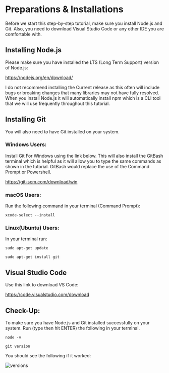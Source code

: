 # Preparations & Installations
Before we start this step-by-step tutorial, make sure you install Node.js and Git. Also, you need to download Visual Studio Code or any other IDE you are comfortable with.  

## Installing Node.js
Please make sure you have installed the LTS (Long Term Support) version of Node.js: 

https://nodejs.org/en/download/  

I do not recommend installing the Current release as this often will include bugs or breaking changes that many libraries may not have fully resolved. When you install Node.js it will automatically install npm which is a CLI tool that we will use frequently throughout this tutorial.

## Installing Git
You will also need to have Git installed on your system.

### Windows Users:
Install Git For Windows using the link below. This will also install the GitBash terminal which is helpful as it will allow you to type the same commands as shown in the tutorial. GitBash would replace the use of the Command Prompt or Powershell.  

https://git-scm.com/download/win  

### macOS Users:  
Run the following command in your terminal (Command Prompt):  
```
xcode-select --install
```

### Linux(Ubuntu) Users:  
In your terminal run:  
```
sudo apt-get update
```
```
sudo apt-get install git
```

## Visual Studio Code  

Use this link to download VS Code:  

https://code.visualstudio.com/download  


## Check-Up:  
To make sure you have Node.js and Git installed successfully on your system. Run (type then hit ENTER) the following in your terminal.
```
node -v
```
```
git version
```
You should see the following if it worked:  

![versions](https://user-images.githubusercontent.com/72712113/149834684-9f64a298-932e-41b3-a6ed-2f196957c691.png)
